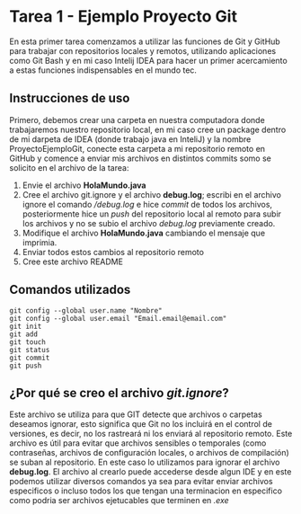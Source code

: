 # Tarea 1 - Ejemplo Proyecto Git

En esta primer tarea comenzamos a utilizar las funciones de Git y GitHub para trabajar con repositorios locales y remotos, utilizando aplicaciones como Git Bash y en mi caso 
Intelij IDEA para hacer un primer acercamiento a estas funciones indispensables en el mundo tec. 

## Instrucciones de uso 

Primero, debemos crear una carpeta en nuestra computadora donde trabajaremos nuestro repositorio local, en mi caso cree un package dentro de mi darpeta de IDEA (donde trabajo
java en InteliJ) y la nombre ProyectoEjemploGit, conecte esta carpeta a mi repositorio remoto en GitHub y comence a enviar mis archivos en distintos commits somo se solicito en 
el archivo de la tarea:
1. Envie el archivo **HolaMundo.java**
2. Cree el archivo git.ignore y el archivo **debug.log**; escribi en el archivo ignore el comando _/debug.log_ e hice _commit_ de todos los archivos, posteriormente hice
un _push_ del repositorio local al remoto para subir los archivos y no se subio el archivo _debug.log_ previamente creado.
3. Modifique el archivo **HolaMundo.java** cambiando el mensaje que imprimia.
4. Enviar todos estos cambios al repositorio remoto
5. Cree este archivo README

## Comandos utilizados 

```
git config --global user.name "Nombre"
git config --global user.email "Email.email@email.com"
git init
git add
git touch
git status
git commit
git push
```

## ¿Por qué se creo el archivo _git.ignore_? 

Este archivo se utiliza para que GIT detecte que archivos o carpetas deseamos ignorar, esto significa que Git no los incluirá en el control de versiones, es decir, no 
los rastreará ni los enviará al repositorio remoto. Este archivo es útil para evitar que archivos sensibles o temporales (como contraseñas, archivos de configuración 
locales, o archivos de compilación) se suban al repositorio. En este caso lo utilizamos para ignorar el archivo **debug.log**.
El archivo al crearlo puede accederse desde algun IDE y en este podemos utilizar diversos comandos ya sea para evitar enviar archivos especificos o incluso todos los 
que tengan una terminacion en especifico como podria ser archivos ejetucables que terminen en _.exe_ 
